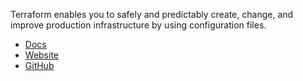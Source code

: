 <!-- <meta>
{
    "title":"Terraform",
    "description":"Using Terraform on Packet",
    "author":"Mo Lawler",
    "github":"usrdev",
    "date": "2019/12/18",
    "tag":["Terraform", "TF" ,"Integrations"]
}
</meta> -->

Terraform enables you to safely and predictably create, change, and improve production infrastructure by using configuration files.

* [Docs](https://www.terraform.io/docs/providers/packet/)
* [Website](https://terraform.io/)
* [GitHub](https://github.com/hashicorp/terraform)
